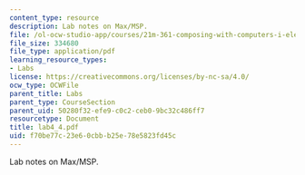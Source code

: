 ```yaml
---
content_type: resource
description: Lab notes on Max/MSP.
file: /ol-ocw-studio-app/courses/21m-361-composing-with-computers-i-electronic-music-composition-spring-2008/f70be77c23e60cbbb25e78e5823fd45c_lab4_4.pdf
file_size: 334680
file_type: application/pdf
learning_resource_types:
- Labs
license: https://creativecommons.org/licenses/by-nc-sa/4.0/
ocw_type: OCWFile
parent_title: Labs
parent_type: CourseSection
parent_uid: 50280f32-efe9-c0c2-ceb0-9bc32c486ff7
resourcetype: Document
title: lab4_4.pdf
uid: f70be77c-23e6-0cbb-b25e-78e5823fd45c
---
```

Lab notes on Max/MSP.